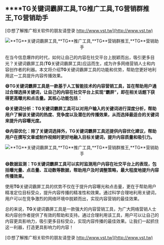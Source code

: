 ## ****TG**关键词霸屏工具,**TG**推广工具,**TG**营销群推王,**TG**营销助手**

[😍想了解推广相关软件的朋友请登录 http://www.vst.tw](http://www.vst.tw)

 <center><img src="https://vst.tw/MP4/tuiguang/png/3.png" alt="**TG**关键词霸屏工具,**TG**推广工具,**TG**营销群推王,**TG**营销助手"></center>

在当今信息爆炸的时代，如何让自己的内容在社交平台上脱颖而出，吸引更多目光？关键词霸屏工具(**TG**关键词霸屏工具)应运而生，成为许多网络营销人士和内容创作者的利器。本文将介绍**TG**关键词霸屏工具的功能和优势，帮助您更好地利用这一工具提升内容传播效果。

**😄**TG**关键词霸屏工具是一款基于人工智能技术的内容营销工具，旨在帮助用户通过合理选择关键词，让自己的内容在社交平台上实现“霸屏”，即在相关话题下获得更高曝光和点击量。其核心功能包括：**

**😄关键词分析：**TG**关键词霸屏工具可以对用户输入的关键词进行深度分析，帮助用户了解该关键词的热度、竞争度以及潜在的传播效果，从而选择最适合的关键词来提升内容曝光度。**

**😄内容优化：除了关键词选择外，**TG**关键词霸屏工具还提供内容优化建议，帮助用户在撰写文章或制作视频时更好地融入目标关键词，提升内容质量和吸引力。**

 <center><img src="https://vst.tw/MP4/tuiguang/png/1.png" alt="**TG**关键词霸屏工具,**TG**推广工具,**TG**营销群推王,**TG**营销助手"></center>

**😄数据监测：**TG**关键词霸屏工具可以实时监测用户内容在社交平台上的表现，包括曝光量、点击量、互动数等数据，帮助用户及时调整策略，最大程度地提升内容传播效果。**

使用**TG**关键词霸屏工具的优势不仅在于提升内容曝光和点击量，更在于帮助用户精准定位目标受众，提升内容传播的精准性和效果。通过科学合理地利用关键词，用户可以在竞争激烈的网络环境中脱颖而出，实现内容营销的最佳效果。

总的来说，**TG**关键词霸屏工具是一款强大的内容营销工具，为广大网络营销人士和内容创作者提供了有效的帮助和支持。通过合理利用该工具，用户可以让自己的内容更具影响力，吸引更多目标受众，实现内容传播的最佳效果。让我们一起抓住这一利器，打造更具影响力的内容！

[😍想了解推广相关软件的朋友请登录 http://www.vst.tw](http://www.vst.tw)



